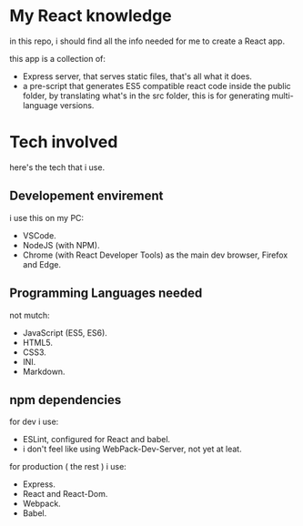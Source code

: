 # My React knowledge

in this repo, i should find all the info needed for me to create a React app.

this app is a collection of:
- Express server, that serves static files, that's all what it does.
- a pre-script that generates ES5 compatible react code inside the public folder, by translating what's in the src folder, this is for generating multi-language versions.


# Tech involved
here's the tech that i use.

## Developement envirement
i use this on my PC:
- VSCode.
- NodeJS (with NPM).
- Chrome (with React Developer Tools) as the main dev browser, Firefox and Edge.

## Programming Languages needed
not mutch:
- JavaScript (ES5, ES6).
- HTML5.
- CSS3.
- INI.
- Markdown.


## npm dependencies
for dev i use:
- ESLint, configured for React and babel.
- i don't feel like using WebPack-Dev-Server, not yet at leat.

for production ( the rest ) i use:
- Express.
- React and React-Dom.
- Webpack.
- Babel.